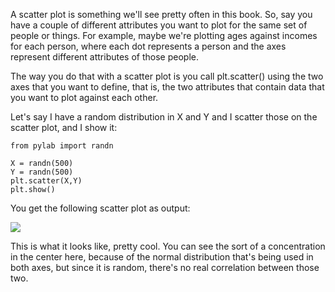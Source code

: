 A scatter plot is something we'll see pretty often in this book. So, say you have a couple of different attributes you want to plot for the same set of people or things. For example, maybe we're plotting ages against incomes for each person, where each dot represents a person and the axes represent different attributes of those people.

The way you do that with a scatter plot is you call plt.scatter() using the two axes that you want to define, that is, the two attributes that contain data that you want to plot against each other.

Let's say I have a random distribution in X and Y and I scatter those on the scatter plot, and I show it:

```
from pylab import randn 
 
X = randn(500) 
Y = randn(500) 
plt.scatter(X,Y) 
plt.show() 
```

You get the following scatter plot as output:

![](https://github.com/fenago/katacoda-scenarios/raw/master/datascience-machine-learning/datascience-machine-learning-chapter-03-01/steps/2/13.png)


This is what it looks like, pretty cool. You can see the sort of a concentration in the center here, because of the normal distribution that's being used in both axes, but since it is random, there's no real correlation between those two.
